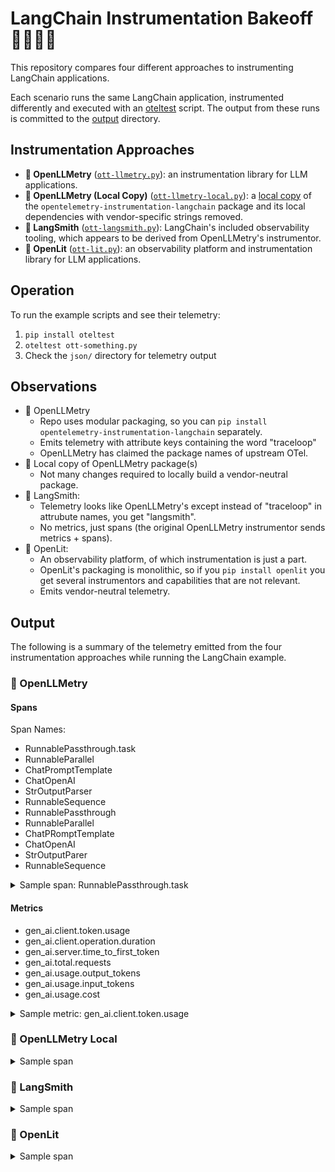 # LangChain Instrumentation Bakeoff 🧁🍥🥮🍰

This repository compares four different approaches to instrumenting LangChain applications.

Each scenario runs the same LangChain application, instrumented differently and executed with an [oteltest](https://github.com/pmcollins/oteltest) script. The output from these runs is committed to the [output](output) directory.

## Instrumentation Approaches

- **🧁 OpenLLMetry** ([`ott-llmetry.py`](ott-llmetry.py)): an instrumentation library for LLM applications.
- **🍥 OpenLLMetry (Local Copy)** ([`ott-llmetry-local.py`](ott-llmetry-local.py)): a [local copy](openllmetry) of
  the `opentelemetry-instrumentation-langchain` package and its local dependencies with vendor-specific strings removed.
- **🥮 LangSmith** ([`ott-langsmith.py`](ott-langsmith.py)): LangChain's included observability tooling, which appears to
  be derived from OpenLLMetry's instrumentor.
- **🍰 OpenLit** ([`ott-lit.py`](ott-lit.py)): an observability platform and instrumentation library for LLM
  applications.

## Operation

To run the example scripts and see their telemetry:

1. `pip install oteltest`
2. `oteltest ott-something.py`
3. Check the `json/` directory for telemetry output

## Observations

* 🧁 OpenLLMetry
    * Repo uses modular packaging, so you can `pip install opentelemetry-instrumentation-langchain` separately.
    * Emits telemetry with attribute keys containing the word "traceloop"
    * OpenLLMetry has claimed the package names of upstream OTel.
* 🍥 Local copy of OpenLLMetry package(s)
    * Not many changes required to locally build a vendor-neutral package.
* 🥮 LangSmith:
    * Telemetry looks like OpenLLMetry's except instead of "traceloop" in attrubute names, you get "langsmith".
    * No metrics, just spans (the original OpenLLMetry instrumentor sends metrics + spans).
* 🍰 OpenLit:
    * An observability platform, of which instrumentation is just a part.
    * OpenLit's packaging is monolithic, so if you `pip install openlit` you get several instrumentors and capabilities
      that are not relevant.
    * Emits vendor-neutral telemetry.

## Output

The following is a summary of the telemetry emitted from the four instrumentation approaches while running the LangChain
example.

### 🧁 OpenLLMetry

#### Spans

Span Names:

- RunnablePassthrough.task
- RunnableParallel<question>
- ChatPromptTemplate
- ChatOpenAI
- StrOutputParser
- RunnableSequence
- RunnablePassthrough
- RunnableParallel
- ChatPRomptTemplate
- ChatOpenAI
- StrOutputParer
- RunnableSequence

<details>
<summary>Sample span: RunnablePassthrough.task</summary>

```json
{
  "traceId": "UAEa7zQbWN3G5seMm+30vw==",
  "spanId": "s8ogRN9WGAE=",
  "parentSpanId": "TfiyaMOi9AE=",
  "name": "RunnablePassthrough.task",
  "kind": "SPAN_KIND_INTERNAL",
  "startTimeUnixNano": "1747678317904876000",
  "endTimeUnixNano": "1747678317904942000",
  "attributes": [
    {
      "key": "traceloop.workflow.name",
      "value": {
        "stringValue": "RunnableSequence"
      }
    },
    {
      "key": "traceloop.entity.path",
      "value": {
        "stringValue": "RunnableParallel<question>"
      }
    },
    {
      "key": "traceloop.span.kind",
      "value": {
        "stringValue": "task"
      }
    },
    {
      "key": "traceloop.entity.name",
      "value": {
        "stringValue": "RunnablePassthrough"
      }
    },
    {
      "key": "traceloop.entity.input",
      "value": {
        "stringValue": "{\"inputs\": \"What is the capital of France?\", \"tags\": [\"map:key:question\"], \"metadata\": {}, \"kwargs\": {\"run_type\": null, \"name\": \"RunnablePassthrough\"}}"
      }
    },
    {
      "key": "traceloop.entity.output",
      "value": {
        "stringValue": "{\"outputs\": \"What is the capital of France?\", \"kwargs\": {\"tags\": [\"map:key:question\"]}}"
      }
    }
  ],
  "status": {},
  "flags": 256
}
```

</details> 

#### Metrics

* gen_ai.client.token.usage
* gen_ai.client.operation.duration
* gen_ai.server.time_to_first_token
* gen_ai.total.requests
* gen_ai.usage.output_tokens
* gen_ai.usage.input_tokens
* gen_ai.usage.cost

<details>
<summary>Sample metric: gen_ai.client.token.usage</summary>

```json
  {
  "name": "gen_ai.client.token.usage",
  "description": "Measures number of input and output tokens used",
  "unit": "{token}",
  "histogram": {
    "dataPoints": [
      {
        "startTimeUnixNano": "1747330244008862000",
        "timeUnixNano": "1747330245229291000",
        "count": "2",
        "sum": 194.0,
        "bucketCounts": [
          "0",
          "0",
          "0",
          "1",
          "1",
          "0",
          "0",
          "0",
          "0",
          "0",
          "0",
          "0",
          "0",
          "0",
          "0"
        ],
        "explicitBounds": [
          1.0,
          4.0,
          16.0,
          64.0,
          256.0,
          1024.0,
          4096.0,
          16384.0,
          65536.0,
          262144.0,
          1048576.0,
          4194304.0,
          16777216.0,
          67108864.0
        ],
        "exemplars": [
          {
            "timeUnixNano": "1747330244008715000",
            "spanId": "K1hO3xWK4TI=",
            "traceId": "Q9YhchNPeQvhkdqwCmaxLA==",
            "asInt": "46"
          },
          {
            "timeUnixNano": "1747330245226707000",
            "spanId": "iFtin3dRCH4=",
            "traceId": "S9tVSDK3f2pVLj+SBSsi4Q==",
            "asInt": "148"
          }
        ],
        "attributes": [
          {
            "key": "telemetry.sdk.name",
            "value": {
              "stringValue": "openlit"
            }
          },
          {
            "key": "service.name",
            "value": {
              "stringValue": "default"
            }
          },
          {
            "key": "deployment.environment",
            "value": {
              "stringValue": "default"
            }
          },
          {
            "key": "gen_ai.operation.name",
            "value": {
              "stringValue": "chat"
            }
          },
          {
            "key": "gen_ai.system",
            "value": {
              "stringValue": "openai"
            }
          },
          {
            "key": "gen_ai.request.model",
            "value": {
              "stringValue": "gpt-3.5-turbo"
            }
          },
          {
            "key": "server.address",
            "value": {
              "stringValue": "api.openai.com"
            }
          },
          {
            "key": "server.port",
            "value": {
              "intValue": "443"
            }
          },
          {
            "key": "gen_ai.response.model",
            "value": {
              "stringValue": "gpt-3.5-turbo-0125"
            }
          }
        ],
        "min": 46.0,
        "max": 148.0
      },
      {
        "startTimeUnixNano": "1747330244009848000",
        "timeUnixNano": "1747330245229291000",
        "count": "2",
        "sum": 1319.0,
        "bucketCounts": [
          "0",
          "0",
          "0",
          "0",
          "0",
          "2",
          "0",
          "0",
          "0",
          "0",
          "0",
          "0",
          "0",
          "0",
          "0"
        ],
        "explicitBounds": [
          1.0,
          4.0,
          16.0,
          64.0,
          256.0,
          1024.0,
          4096.0,
          16384.0,
          65536.0,
          262144.0,
          1048576.0,
          4194304.0,
          16777216.0,
          67108864.0
        ],
        "exemplars": [
          {
            "timeUnixNano": "1747330245227781000",
            "spanId": "cqDys3pW8Ns=",
            "traceId": "S9tVSDK3f2pVLj+SBSsi4Q==",
            "asInt": "796"
          }
        ],
        "attributes": [
          {
            "key": "telemetry.sdk.name",
            "value": {
              "stringValue": "openlit"
            }
          },
          {
            "key": "service.name",
            "value": {
              "stringValue": "default"
            }
          },
          {
            "key": "deployment.environment",
            "value": {
              "stringValue": "default"
            }
          },
          {
            "key": "gen_ai.operation.name",
            "value": {
              "stringValue": "chat"
            }
          },
          {
            "key": "gen_ai.system",
            "value": {
              "stringValue": "langchain"
            }
          },
          {
            "key": "gen_ai.request.model",
            "value": {
              "stringValue": "gpt-3.5-turbo"
            }
          },
          {
            "key": "server.address",
            "value": {
              "stringValue": "NOT_FOUND"
            }
          },
          {
            "key": "server.port",
            "value": {
              "stringValue": "NOT_FOUND"
            }
          },
          {
            "key": "gen_ai.response.model",
            "value": {
              "stringValue": "gpt-3.5-turbo"
            }
          }
        ],
        "min": 523.0,
        "max": 796.0
      }
    ],
    "aggregationTemporality": "AGGREGATION_TEMPORALITY_CUMULATIVE"
  }
}
```

</details>

### 🍥 OpenLLMetry Local

<details>
<summary>Sample span</summary>

```json
{
  "traceId": "0hFubDClFMKaFe7TefxQOw==",
  "spanId": "xP/WJYvWM6A=",
  "parentSpanId": "/N6Yu4yu1oo=",
  "name": "RunnablePassthrough.task",
  "kind": "SPAN_KIND_INTERNAL",
  "startTimeUnixNano": "1747789955167983000",
  "endTimeUnixNano": "1747789955168048000",
  "attributes": [
    {
      "key": "workflow.name",
      "value": {
        "stringValue": "RunnableSequence"
      }
    },
    {
      "key": "entity.path",
      "value": {
        "stringValue": "RunnableParallel<question>"
      }
    },
    {
      "key": "span.kind",
      "value": {
        "stringValue": "task"
      }
    },
    {
      "key": "entity.name",
      "value": {
        "stringValue": "RunnablePassthrough"
      }
    },
    {
      "key": "entity.input",
      "value": {
        "stringValue": "{\"inputs\": \"What is the capital of France?\", \"tags\": [\"map:key:question\"], \"metadata\": {}, \"kwargs\": {\"run_type\": null, \"name\": \"RunnablePassthrough\"}}"
      }
    },
    {
      "key": "entity.output",
      "value": {
        "stringValue": "{\"outputs\": \"What is the capital of France?\", \"kwargs\": {\"tags\": [\"map:key:question\"]}}"
      }
    }
  ],
  "status": {},
  "flags": 256
}
```

</details>

### 🥮 LangSmith

<details>
<summary>Sample span</summary>

```json
{
  "traceId": "5xihIcWNcs40zrIOoEF0uw==",
  "spanId": "1nksWusGpbY=",
  "parentSpanId": "7gtSEbKGKfk=",
  "name": "RunnableParallel<question>",
  "kind": "SPAN_KIND_INTERNAL",
  "startTimeUnixNano": "1747684501221924096",
  "endTimeUnixNano": "1747684501222807040",
  "attributes": [
    {
      "key": "langsmith.span.id",
      "value": {
        "stringValue": "9067e67a-c5da-4fd8-8d7d-16f34edd564c"
      }
    },
    {
      "key": "langsmith.trace.id",
      "value": {
        "stringValue": "f1c6cfef-6341-4369-a3af-e720eb6579ef"
      }
    },
    {
      "key": "langsmith.span.dotted_order",
      "value": {
        "stringValue": "20250519T195501187802Zf1c6cfef-6341-4369-a3af-e720eb6579ef.20250519T195501221924Z9067e67a-c5da-4fd8-8d7d-16f34edd564c"
      }
    },
    {
      "key": "langsmith.span.parent_id",
      "value": {
        "stringValue": "f1c6cfef-6341-4369-a3af-e720eb6579ef"
      }
    },
    {
      "key": "langsmith.span.kind",
      "value": {
        "stringValue": "chain"
      }
    },
    {
      "key": "langsmith.trace.name",
      "value": {
        "stringValue": "RunnableParallel<question>"
      }
    },
    {
      "key": "langsmith.trace.session_name",
      "value": {
        "stringValue": "my-project"
      }
    },
    {
      "key": "gen_ai.operation.name",
      "value": {
        "stringValue": "chain"
      }
    },
    {
      "key": "gen_ai.system",
      "value": {
        "stringValue": "langchain"
      }
    },
    {
      "key": "langsmith.metadata.LANGSMITH_OTEL_ENABLED",
      "value": {
        "stringValue": "true"
      }
    },
    {
      "key": "langsmith.metadata.revision_id",
      "value": {
        "stringValue": "c9d0c60-dirty"
      }
    },
    {
      "key": "langsmith.span.tags",
      "value": {
        "stringValue": "seq:step:1"
      }
    },
    {
      "key": "gen_ai.prompt",
      "value": {
        "stringValue": "{\"input\":\"What is the capital of France?\"}"
      }
    },
    {
      "key": "gen_ai.completion",
      "value": {
        "stringValue": "{\"question\":\"What is the capital of France?\"}"
      }
    }
  ],
  "status": {
    "code": "STATUS_CODE_OK"
  },
  "flags": 256
}
```

</details>

### 🍰 OpenLit

<details>
<summary>Sample span</summary>

```json
                  {
  "traceId": "Q9YhchNPeQvhkdqwCmaxLA==",
  "spanId": "K1hO3xWK4TI=",
  "parentSpanId": "PhwkOMkjUss=",
  "name": "chat gpt-3.5-turbo",
  "kind": "SPAN_KIND_CLIENT",
  "startTimeUnixNano": "1747330242830926000",
  "endTimeUnixNano": "1747330244009197000",
  "attributes": [
    {
      "key": "telemetry.sdk.name",
      "value": {
        "stringValue": "openlit"
      }
    },
    {
      "key": "gen_ai.operation.name",
      "value": {
        "stringValue": "chat"
      }
    },
    {
      "key": "gen_ai.system",
      "value": {
        "stringValue": "openai"
      }
    },
    {
      "key": "gen_ai.request.model",
      "value": {
        "stringValue": "gpt-3.5-turbo"
      }
    },
    {
      "key": "gen_ai.request.seed",
      "value": {
        "stringValue": ""
      }
    },
    {
      "key": "server.port",
      "value": {
        "intValue": "443"
      }
    },
    {
      "key": "gen_ai.request.frequency_penalty",
      "value": {
        "doubleValue": 0.0
      }
    },
    {
      "key": "gen_ai.request.max_tokens",
      "value": {
        "intValue": "-1"
      }
    },
    {
      "key": "gen_ai.request.presence_penalty",
      "value": {
        "doubleValue": 0.0
      }
    },
    {
      "key": "gen_ai.request.stop_sequences",
      "value": {
        "arrayValue": {}
      }
    },
    {
      "key": "gen_ai.request.temperature",
      "value": {
        "doubleValue": 1.0
      }
    },
    {
      "key": "gen_ai.request.top_p",
      "value": {
        "doubleValue": 1.0
      }
    },
    {
      "key": "gen_ai.response.id",
      "value": {
        "stringValue": "chatcmpl-BXWhn3eOVSstuEh9tl4ohhMo75pX9"
      }
    },
    {
      "key": "gen_ai.response.model",
      "value": {
        "stringValue": "gpt-3.5-turbo-0125"
      }
    },
    {
      "key": "gen_ai.usage.input_tokens",
      "value": {
        "intValue": "39"
      }
    },
    {
      "key": "gen_ai.usage.output_tokens",
      "value": {
        "intValue": "7"
      }
    },
    {
      "key": "server.address",
      "value": {
        "stringValue": "api.openai.com"
      }
    },
    {
      "key": "gen_ai.request.service_tier",
      "value": {
        "stringValue": "auto"
      }
    },
    {
      "key": "gen_ai.response.service_tier",
      "value": {
        "stringValue": "default"
      }
    },
    {
      "key": "gen_ai.response.system_fingerprint",
      "value": {
        "stringValue": "None"
      }
    },
    {
      "key": "deployment.environment",
      "value": {
        "stringValue": "default"
      }
    },
    {
      "key": "service.name",
      "value": {
        "stringValue": "default"
      }
    },
    {
      "key": "gen_ai.request.user",
      "value": {
        "stringValue": ""
      }
    },
    {
      "key": "gen_ai.request.is_stream",
      "value": {
        "boolValue": false
      }
    },
    {
      "key": "gen_ai.usage.total_tokens",
      "value": {
        "intValue": "46"
      }
    },
    {
      "key": "gen_ai.usage.cost",
      "value": {
        "doubleValue": 3e-05
      }
    },
    {
      "key": "gen_ai.server.time_to_first_token",
      "value": {
        "doubleValue": 1.172328233718872
      }
    },
    {
      "key": "gen_ai.sdk.version",
      "value": {
        "stringValue": "1.78.1"
      }
    },
    {
      "key": "gen_ai.response.finish_reasons",
      "value": {
        "arrayValue": {
          "values": [
            {
              "stringValue": "stop"
            }
          ]
        }
      }
    },
    {
      "key": "gen_ai.output.type",
      "value": {
        "stringValue": "text"
      }
    }
  ],
  "events": [
    {
      "timeUnixNano": "1747330244008622000",
      "name": "gen_ai.content.prompt",
      "attributes": [
        {
          "key": "gen_ai.prompt",
          "value": {
            "stringValue": "user: \n    You are a helpful assistant that provides clear and concise answers.\n\n    Question: What is the capital of France?\n\n    Please provide a helpful answer:\n    "
          }
        }
      ]
    },
    {
      "timeUnixNano": "1747330244008661000",
      "name": "gen_ai.content.completion",
      "attributes": [
        {
          "key": "gen_ai.completion",
          "value": {
            "stringValue": "The capital of France is Paris."
          }
        }
      ]
    }
  ],
  "status": {
    "code": "STATUS_CODE_OK"
  },
  "flags": 256
}
```

</details>
